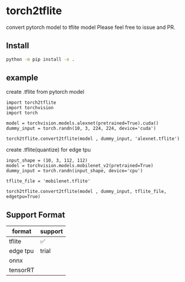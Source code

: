# torch2tflite

convert pytorch model to tflite model 
Please feel free to issue and PR.

## Install

```bash
python -m pip install -e . 
```

## example

create .tflite from pytorch model

```python3
import torch2tflite
import torchvision
import torch

model = torchvision.models.alexnet(pretrained=True).cuda()
dummy_input = torch.randn(10, 3, 224, 224, device='cuda')

torch2tflite.convert2tflite(model , dummy_input, 'alexnet.tflite')
```

create .tflite(quantize) for edge tpu

```python3
input_shape = (10, 3, 112, 112)
model = torchvision.models.mobilenet_v2(pretrained=True)
dummy_input = torch.randn(input_shape, device='cpu')

tflite_file = 'mobilenet.tflite'

torch2tflite.convert2tflite(model , dummy_input, tflite_file, edgetpu=True)
```


## Support Format

|format  | support  |
|---|---|
| tflite  |  :white_check_mark: |
| edge tpu  | trial  |
| onnx||
| tensorRT||

